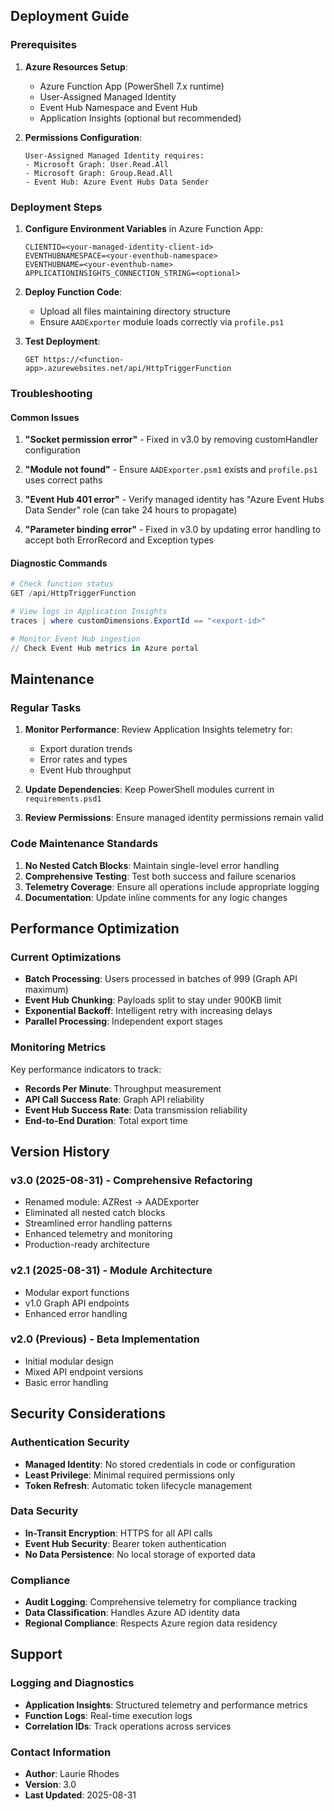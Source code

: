 ## Deployment Guide

### Prerequisites

1. **Azure Resources Setup**:
   
   - Azure Function App (PowerShell 7.x runtime)
   - User-Assigned Managed Identity
   - Event Hub Namespace and Event Hub
   - Application Insights (optional but recommended)

2. **Permissions Configuration**:
   
   ```
   User-Assigned Managed Identity requires:
   - Microsoft Graph: User.Read.All
   - Microsoft Graph: Group.Read.All  
   - Event Hub: Azure Event Hubs Data Sender
   ```

### Deployment Steps

1. **Configure Environment Variables** in Azure Function App:
   
   ```
   CLIENTID=<your-managed-identity-client-id>
   EVENTHUBNAMESPACE=<your-eventhub-namespace>
   EVENTHUBNAME=<your-eventhub-name>
   APPLICATIONINSIGHTS_CONNECTION_STRING=<optional>
   ```

2. **Deploy Function Code**:
   
   - Upload all files maintaining directory structure
   - Ensure `AADExporter` module loads correctly via `profile.ps1`

3. **Test Deployment**:
   
   ```http
   GET https://<function-app>.azurewebsites.net/api/HttpTriggerFunction
   ```

### Troubleshooting

#### Common Issues

1. **"Socket permission error"** - Fixed in v3.0 by removing customHandler configuration

2. **"Module not found"** - Ensure `AADExporter.psm1` exists and `profile.ps1` uses correct paths

3. **"Event Hub 401 error"** - Verify managed identity has "Azure Event Hubs Data Sender" role (can take 24 hours to propagate)

4. **"Parameter binding error"** - Fixed in v3.0 by updating error handling to accept both ErrorRecord and Exception types

#### Diagnostic Commands

```powershell
# Check function status
GET /api/HttpTriggerFunction

# View logs in Application Insights
traces | where customDimensions.ExportId == "<export-id>"

# Monitor Event Hub ingestion
// Check Event Hub metrics in Azure portal
```

## Maintenance

### Regular Tasks

1. **Monitor Performance**: Review Application Insights telemetry for:
   
   - Export duration trends
   - Error rates and types
   - Event Hub throughput

2. **Update Dependencies**: Keep PowerShell modules current in `requirements.psd1`

3. **Review Permissions**: Ensure managed identity permissions remain valid

### Code Maintenance Standards

1. **No Nested Catch Blocks**: Maintain single-level error handling
2. **Comprehensive Testing**: Test both success and failure scenarios  
3. **Telemetry Coverage**: Ensure all operations include appropriate logging
4. **Documentation**: Update inline comments for any logic changes

## Performance Optimization

### Current Optimizations

- **Batch Processing**: Users processed in batches of 999 (Graph API maximum)
- **Event Hub Chunking**: Payloads split to stay under 900KB limit
- **Exponential Backoff**: Intelligent retry with increasing delays
- **Parallel Processing**: Independent export stages

### Monitoring Metrics

Key performance indicators to track:

- **Records Per Minute**: Throughput measurement
- **API Call Success Rate**: Graph API reliability
- **Event Hub Success Rate**: Data transmission reliability
- **End-to-End Duration**: Total export time

## Version History

### v3.0 (2025-08-31) - Comprehensive Refactoring

- Renamed module: AZRest → AADExporter
- Eliminated all nested catch blocks
- Streamlined error handling patterns
- Enhanced telemetry and monitoring
- Production-ready architecture

### v2.1 (2025-08-31) - Module Architecture

- Modular export functions
- v1.0 Graph API endpoints
- Enhanced error handling

### v2.0 (Previous) - Beta Implementation

- Initial modular design
- Mixed API endpoint versions
- Basic error handling

## Security Considerations

### Authentication Security

- **Managed Identity**: No stored credentials in code or configuration
- **Least Privilege**: Minimal required permissions only
- **Token Refresh**: Automatic token lifecycle management

### Data Security

- **In-Transit Encryption**: HTTPS for all API calls
- **Event Hub Security**: Bearer token authentication
- **No Data Persistence**: No local storage of exported data

### Compliance

- **Audit Logging**: Comprehensive telemetry for compliance tracking
- **Data Classification**: Handles Azure AD identity data
- **Regional Compliance**: Respects Azure region data residency

## Support

### Logging and Diagnostics

- **Application Insights**: Structured telemetry and performance metrics
- **Function Logs**: Real-time execution logs
- **Correlation IDs**: Track operations across services

### Contact Information

- **Author**: Laurie Rhodes
- **Version**: 3.0
- **Last Updated**: 2025-08-31